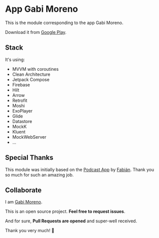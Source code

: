 # App Gabi Moreno

This is the module corresponding to the app Gabi Moreno.

Download it from [Google Play](https://gabimoreno.soy/app).

## Stack

It's using:

- MVVM with coroutines
- Clean Architecture
- Jetpack Compose
- Firebase
- Hilt
- Arrow
- Retrofit
- Moshi
- ExoPlayer
- Glide
- Datastore
- MockK
- Kluent
- MockWebServer
- ...

## Special Thanks

This module was initially based on the [Podcast App](https://github.com/fabirt/podcast-app) by [Fabián](https://github.com/fabirt). Thank you so much for such an amazing job.

## Collaborate

I am [Gabi Moreno](https://gabimoreno.soy).

This is an open source project. **Feel free to request issues**.

And for sure, **Pull Requests are opened** and super-well received.

Thank you very much! 🤗
